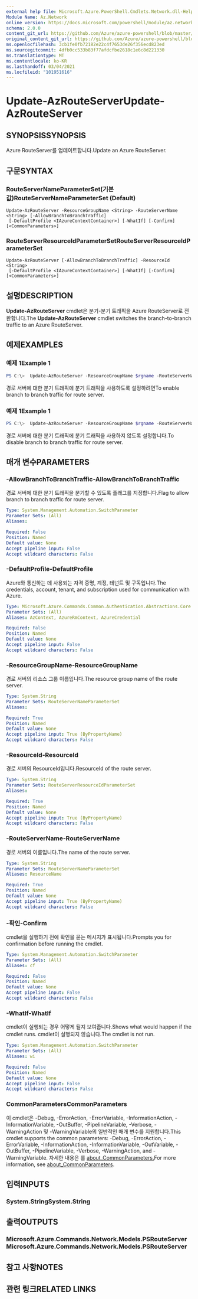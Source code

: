 ```yaml
---
external help file: Microsoft.Azure.PowerShell.Cmdlets.Network.dll-Help.xml
Module Name: Az.Network
online version: https://docs.microsoft.com/powershell/module/az.network/update-azrouteserver
schema: 2.0.0
content_git_url: https://github.com/Azure/azure-powershell/blob/master/src/Network/Network/help/Update-AzRouteServer.md
original_content_git_url: https://github.com/Azure/azure-powershell/blob/master/src/Network/Network/help/Update-AzRouteServer.md
ms.openlocfilehash: 3cb1fe0fb72182e22c4f7653de26f356ecd823ed
ms.sourcegitcommit: 4dfb0cc533b83f77afdcfbe2618c1e6c8d221330
ms.translationtype: MT
ms.contentlocale: ko-KR
ms.lasthandoff: 03/04/2021
ms.locfileid: "101951616"
---
```

# <span data-ttu-id="1853d-101">Update-AzRouteServer</span><span class="sxs-lookup"><span data-stu-id="1853d-101">Update-AzRouteServer</span></span>

## <span data-ttu-id="1853d-102">SYNOPSIS</span><span class="sxs-lookup"><span data-stu-id="1853d-102">SYNOPSIS</span></span>
<span data-ttu-id="1853d-103">Azure RouteServer를 업데이트합니다.</span><span class="sxs-lookup"><span data-stu-id="1853d-103">Update an Azure RouteServer.</span></span>

## <span data-ttu-id="1853d-104">구문</span><span class="sxs-lookup"><span data-stu-id="1853d-104">SYNTAX</span></span>

### <span data-ttu-id="1853d-105">RouteServerNameParameterSet(기본값)</span><span class="sxs-lookup"><span data-stu-id="1853d-105">RouteServerNameParameterSet (Default)</span></span>
```
Update-AzRouteServer -ResourceGroupName <String> -RouteServerName <String> [-AllowBranchToBranchTraffic]
 [-DefaultProfile <IAzureContextContainer>] [-WhatIf] [-Confirm] [<CommonParameters>]
```

### <span data-ttu-id="1853d-106">RouteServerResourceIdParameterSet</span><span class="sxs-lookup"><span data-stu-id="1853d-106">RouteServerResourceIdParameterSet</span></span>
```
Update-AzRouteServer [-AllowBranchToBranchTraffic] -ResourceId <String>
 [-DefaultProfile <IAzureContextContainer>] [-WhatIf] [-Confirm] [<CommonParameters>]
```

## <span data-ttu-id="1853d-107">설명</span><span class="sxs-lookup"><span data-stu-id="1853d-107">DESCRIPTION</span></span>
<span data-ttu-id="1853d-108">**Update-AzRouteServer** cmdlet은 분기-분기 트래픽을 Azure RouteServer로 전환합니다.</span><span class="sxs-lookup"><span data-stu-id="1853d-108">The **Update-AzRouteServer** cmdlet switches the branch-to-branch traffic to an Azure RouteServer.</span></span>

## <span data-ttu-id="1853d-109">예제</span><span class="sxs-lookup"><span data-stu-id="1853d-109">EXAMPLES</span></span>

### <span data-ttu-id="1853d-110">예제 1</span><span class="sxs-lookup"><span data-stu-id="1853d-110">Example 1</span></span>
```powershell
PS C:\>  Update-AzRouteServer -ResourceGroupName $rgname -RouteServerName $routeServerName -AllowBranchToBranchTraffic
```
<span data-ttu-id="1853d-111">경로 서버에 대한 분기 트래픽에 분기 트래픽을 사용하도록 설정하려면</span><span class="sxs-lookup"><span data-stu-id="1853d-111">To enable branch to branch traffic for route server.</span></span>

### <span data-ttu-id="1853d-112">예제 1</span><span class="sxs-lookup"><span data-stu-id="1853d-112">Example 1</span></span>
```powershell
PS C:\>  Update-AzRouteServer -ResourceGroupName $rgname -RouteServerName $routeServerName
```
<span data-ttu-id="1853d-113">경로 서버에 대한 분기 트래픽에 분기 트래픽을 사용하지 않도록 설정합니다.</span><span class="sxs-lookup"><span data-stu-id="1853d-113">To disable branch to branch traffic for route server.</span></span>

## <span data-ttu-id="1853d-114">매개 변수</span><span class="sxs-lookup"><span data-stu-id="1853d-114">PARAMETERS</span></span>

### <span data-ttu-id="1853d-115">-AllowBranchToBranchTraffic</span><span class="sxs-lookup"><span data-stu-id="1853d-115">-AllowBranchToBranchTraffic</span></span>
<span data-ttu-id="1853d-116">경로 서버에 대한 분기 트래픽을 분기할 수 있도록 플래그를 지정합니다.</span><span class="sxs-lookup"><span data-stu-id="1853d-116">Flag to allow branch to branch traffic for route server.</span></span>

```yaml
Type: System.Management.Automation.SwitchParameter
Parameter Sets: (All)
Aliases:

Required: False
Position: Named
Default value: None
Accept pipeline input: False
Accept wildcard characters: False
```

### <span data-ttu-id="1853d-117">-DefaultProfile</span><span class="sxs-lookup"><span data-stu-id="1853d-117">-DefaultProfile</span></span>
<span data-ttu-id="1853d-118">Azure와 통신하는 데 사용되는 자격 증명, 계정, 테넌트 및 구독입니다.</span><span class="sxs-lookup"><span data-stu-id="1853d-118">The credentials, account, tenant, and subscription used for communication with Azure.</span></span>

```yaml
Type: Microsoft.Azure.Commands.Common.Authentication.Abstractions.Core.IAzureContextContainer
Parameter Sets: (All)
Aliases: AzContext, AzureRmContext, AzureCredential

Required: False
Position: Named
Default value: None
Accept pipeline input: False
Accept wildcard characters: False
```

### <span data-ttu-id="1853d-119">-ResourceGroupName</span><span class="sxs-lookup"><span data-stu-id="1853d-119">-ResourceGroupName</span></span>
<span data-ttu-id="1853d-120">경로 서버의 리소스 그룹 이름입니다.</span><span class="sxs-lookup"><span data-stu-id="1853d-120">The resource group name of the route server.</span></span>

```yaml
Type: System.String
Parameter Sets: RouteServerNameParameterSet
Aliases:

Required: True
Position: Named
Default value: None
Accept pipeline input: True (ByPropertyName)
Accept wildcard characters: False
```

### <span data-ttu-id="1853d-121">-ResourceId</span><span class="sxs-lookup"><span data-stu-id="1853d-121">-ResourceId</span></span>
<span data-ttu-id="1853d-122">경로 서버의 ResourceId입니다.</span><span class="sxs-lookup"><span data-stu-id="1853d-122">ResourceId of the route server.</span></span>

```yaml
Type: System.String
Parameter Sets: RouteServerResourceIdParameterSet
Aliases:

Required: True
Position: Named
Default value: None
Accept pipeline input: True (ByPropertyName)
Accept wildcard characters: False
```

### <span data-ttu-id="1853d-123">-RouteServerName</span><span class="sxs-lookup"><span data-stu-id="1853d-123">-RouteServerName</span></span>
<span data-ttu-id="1853d-124">경로 서버의 이름입니다.</span><span class="sxs-lookup"><span data-stu-id="1853d-124">The name of the route server.</span></span>

```yaml
Type: System.String
Parameter Sets: RouteServerNameParameterSet
Aliases: ResourceName

Required: True
Position: Named
Default value: None
Accept pipeline input: True (ByPropertyName)
Accept wildcard characters: False
```

### <span data-ttu-id="1853d-125">-확인</span><span class="sxs-lookup"><span data-stu-id="1853d-125">-Confirm</span></span>
<span data-ttu-id="1853d-126">cmdlet을 실행하기 전에 확인을 묻는 메시지가 표시됩니다.</span><span class="sxs-lookup"><span data-stu-id="1853d-126">Prompts you for confirmation before running the cmdlet.</span></span>

```yaml
Type: System.Management.Automation.SwitchParameter
Parameter Sets: (All)
Aliases: cf

Required: False
Position: Named
Default value: None
Accept pipeline input: False
Accept wildcard characters: False
```

### <span data-ttu-id="1853d-127">-WhatIf</span><span class="sxs-lookup"><span data-stu-id="1853d-127">-WhatIf</span></span>
<span data-ttu-id="1853d-128">cmdlet이 실행되는 경우 어떻게 될지 보여줍니다.</span><span class="sxs-lookup"><span data-stu-id="1853d-128">Shows what would happen if the cmdlet runs.</span></span>
<span data-ttu-id="1853d-129">cmdlet이 실행되지 않습니다.</span><span class="sxs-lookup"><span data-stu-id="1853d-129">The cmdlet is not run.</span></span>

```yaml
Type: System.Management.Automation.SwitchParameter
Parameter Sets: (All)
Aliases: wi

Required: False
Position: Named
Default value: None
Accept pipeline input: False
Accept wildcard characters: False
```

### <span data-ttu-id="1853d-130">CommonParameters</span><span class="sxs-lookup"><span data-stu-id="1853d-130">CommonParameters</span></span>
<span data-ttu-id="1853d-131">이 cmdlet은 -Debug, -ErrorAction, -ErrorVariable, -InformationAction, -InformationVariable, -OutBuffer, -PipelineVariable, -Verbose, -WarningAction 및 -WarningVariable의 일반적인 매개 변수를 지원합니다.</span><span class="sxs-lookup"><span data-stu-id="1853d-131">This cmdlet supports the common parameters: -Debug, -ErrorAction, -ErrorVariable, -InformationAction, -InformationVariable, -OutVariable, -OutBuffer, -PipelineVariable, -Verbose, -WarningAction, and -WarningVariable.</span></span> <span data-ttu-id="1853d-132">자세한 내용은 를 [about_CommonParameters.](http://go.microsoft.com/fwlink/?LinkID=113216)</span><span class="sxs-lookup"><span data-stu-id="1853d-132">For more information, see [about_CommonParameters](http://go.microsoft.com/fwlink/?LinkID=113216).</span></span>

## <span data-ttu-id="1853d-133">입력</span><span class="sxs-lookup"><span data-stu-id="1853d-133">INPUTS</span></span>

### <span data-ttu-id="1853d-134">System.String</span><span class="sxs-lookup"><span data-stu-id="1853d-134">System.String</span></span>

## <span data-ttu-id="1853d-135">출력</span><span class="sxs-lookup"><span data-stu-id="1853d-135">OUTPUTS</span></span>

### <span data-ttu-id="1853d-136">Microsoft.Azure.Commands.Network.Models.PSRouteServer</span><span class="sxs-lookup"><span data-stu-id="1853d-136">Microsoft.Azure.Commands.Network.Models.PSRouteServer</span></span>

## <span data-ttu-id="1853d-137">참고 사항</span><span class="sxs-lookup"><span data-stu-id="1853d-137">NOTES</span></span>

## <span data-ttu-id="1853d-138">관련 링크</span><span class="sxs-lookup"><span data-stu-id="1853d-138">RELATED LINKS</span></span>
